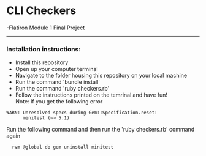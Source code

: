 # CLI Checkers
-Flatiron Module 1 Final Project

---
### Installation instructions:
- Install this repository
- Open up your computer terminal
- Navigate to the folder housing this repository on your local machine
- Run the command 'bundle install'
- Run the command 'ruby checkers.rb'
- Follow the instructions printed on the temrinal and have fun! <br/>
Note: If you get the following error
```shell
WARN: Unresolved specs during Gem::Specification.reset:
      minitest (~> 5.1)
```
Run the following command and then run the 'ruby checkers.rb' command again
```shell
  rvm @global do gem uninstall minitest
```
